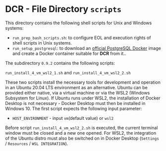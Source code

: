 # DCR - File Directory **`scripts`**

This directory contains the following shell scripts for Unix and Windows systems:

- `run_prep_bash_scripts.sh`: to configure EOL and execution rights of shell scripts in Unix systems.
- `run_setup_postgresql`: to download an [official PostgreSQL Docker](https://hub.docker.com/_/postgres) image and create a Docker container suitable for **DCR** from it..

The subdirectory `0.9.2` contains the following scripts:

`run_install_4_vm_wsl2_1.sh` and
`run_install_4_vm_wsl2_2.sh`

These two scripts install the necessary tools for development and operation in an Ubuntu 20.04 LTS environment as an alternative.
Ubuntu can be provided either native, via a virtual machine or via the WSL2 (Windows Subsystem for Linux).
If Ubuntu runs under WSL2, the installation of Docker Desktop is not necessary - Docker Desktop must then be installed in Windows 10.
The first script expects the following input parameter:

- `HOST_ENVIRONMENT` - input `vm`(default value) or `wsl2`

Before script `run_install_4_vm_wsl2_2.sh` is executed, the current terminal window must be closed and a new one opened.
For WSL2, the integration of the Ubuntu distro must also be switched on in Docker Desktop (`Settings` / `Resources` / `WSL INTEGRATION`).  